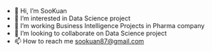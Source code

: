 - 👋 Hi, I’m SooKuan
- 👀 I’m interested in Data Science project
- 🌱 I’m working Business Intelligence Projects in Pharma company
- 💞️ I’m looking to collaborate on Data Science project
- 📫 How to reach me sookuan87@gmail.com

<!---
sookuan/sookuan is a ✨ special ✨ repository because its `README.md` (this file) appears on your GitHub profile.
You can click the Preview link to take a look at your changes.
--->
